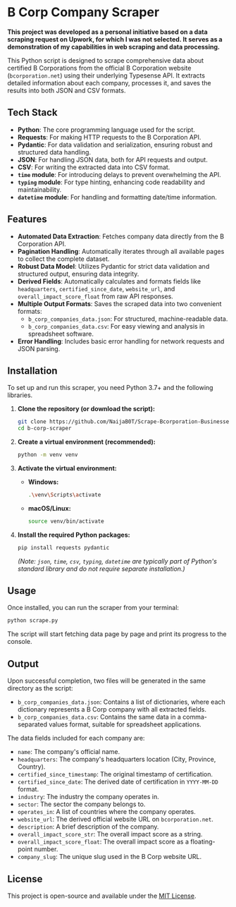 # B Corp Company Scraper

**This project was developed as a personal initiative based on a data scraping request on Upwork, for which I was not selected. It serves as a demonstration of my capabilities in web scraping and data processing.**

This Python script is designed to scrape comprehensive data about certified B Corporations from the official B Corporation website (`bcorporation.net`) using their underlying Typesense API. It extracts detailed information about each company, processes it, and saves the results into both JSON and CSV formats.

## Tech Stack

*   **Python**: The core programming language used for the script.
*   **Requests**: For making HTTP requests to the B Corporation API.
*   **Pydantic**: For data validation and serialization, ensuring robust and structured data handling.
*   **JSON**: For handling JSON data, both for API requests and output.
*   **CSV**: For writing the extracted data into CSV format.
*   **`time` module**: For introducing delays to prevent overwhelming the API.
*   **`typing` module**: For type hinting, enhancing code readability and maintainability.
*   **`datetime` module**: For handling and formatting date/time information.

## Features

*   **Automated Data Extraction**: Fetches company data directly from the B Corporation API.
*   **Pagination Handling**: Automatically iterates through all available pages to collect the complete dataset.
*   **Robust Data Model**: Utilizes Pydantic for strict data validation and structured output, ensuring data integrity.
*   **Derived Fields**: Automatically calculates and formats fields like `headquarters`, `certified_since_date`, `website_url`, and `overall_impact_score_float` from raw API responses.
*   **Multiple Output Formats**: Saves the scraped data into two convenient formats:
    *   `b_corp_companies_data.json`: For structured, machine-readable data.
    *   `b_corp_companies_data.csv`: For easy viewing and analysis in spreadsheet software.
*   **Error Handling**: Includes basic error handling for network requests and JSON parsing.

## Installation

To set up and run this scraper, you need Python 3.7+ and the following libraries.

1.  **Clone the repository (or download the script):**
    ```bash
    git clone https://github.com/NaijaB0T/Scrape-Bcorporation-Businesses
    cd b-corp-scraper
    ```


2.  **Create a virtual environment (recommended):**
    ```bash
    python -m venv venv
    ```

3.  **Activate the virtual environment:**
    *   **Windows:**
        ```bash
        .\venv\Scripts\activate
        ```
    *   **macOS/Linux:**
        ```bash
        source venv/bin/activate
        ```

4.  **Install the required Python packages:**
    ```bash
    pip install requests pydantic
    ```
    *(Note: `json`, `time`, `csv`, `typing`, `datetime` are typically part of Python's standard library and do not require separate installation.)*

## Usage

Once installed, you can run the scraper from your terminal:

```bash
python scrape.py
```

The script will start fetching data page by page and print its progress to the console.

## Output

Upon successful completion, two files will be generated in the same directory as the script:

*   `b_corp_companies_data.json`: Contains a list of dictionaries, where each dictionary represents a B Corp company with all extracted fields.
*   `b_corp_companies_data.csv`: Contains the same data in a comma-separated values format, suitable for spreadsheet applications.

The data fields included for each company are:

*   `name`: The company's official name.
*   `headquarters`: The company's headquarters location (City, Province, Country).
*   `certified_since_timestamp`: The original timestamp of certification.
*   `certified_since_date`: The derived date of certification in `YYYY-MM-DD` format.
*   `industry`: The industry the company operates in.
*   `sector`: The sector the company belongs to.
*   `operates_in`: A list of countries where the company operates.
*   `website_url`: The derived official website URL on `bcorporation.net`.
*   `description`: A brief description of the company.
*   `overall_impact_score_str`: The overall impact score as a string.
*   `overall_impact_score_float`: The overall impact score as a floating-point number.
*   `company_slug`: The unique slug used in the B Corp website URL.

## License

This project is open-source and available under the [MIT License](LICENSE).
